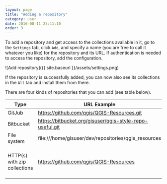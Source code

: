 ```yaml
---
layout: page
title: "Adding a repository"
category: user
date: 2016-08-11 23:11:10
order: 3
---
```


To add a repository and get access to the collections available in it,
go to the ```Settings``` tab, click ```Add```, and specify a name
(you are free to call it whatever you like) for the repository and its
URL.
If authentication is needed to access the repository, add the
configuration.

![Add repository]({{ site.baseurl }}/assets/settings.png)

If the repository is successfully added, you can now also see its
collections in the ```All``` tab and install them from there.

There are four kinds of repositories that you can add (see table below).

Type | URL Example | Description
--- | --- | ---
GitJub |  https://github.com/qgis/QGIS-Resources.git | Works only for GitHub public repositories
Bitbucket |  https://bitbucket.org/gisuser/qgis-style-repo-useful.git | Works only for Bitbucket public repositories
File system | file:///home/gisuser/dev/repositories/qgis_resources | Pointing to the repository root in your local file system 
HTTP(s) with zip collections | https://github.com/qgis/QGIS-Resources | Pointing to the base URL of the repository. Metadata must be available, with this URL: http(s)://[base_url]/metadata.ini. The collections should be in http(s)://[base_url]/collections/[collection_name]>.zip
